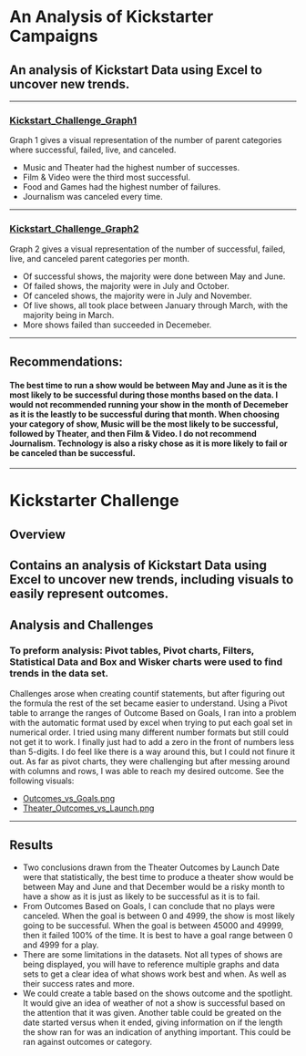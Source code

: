 # An Analysis of Kickstarter Campaigns
## An analysis of Kickstart Data using Excel to uncover new trends. 
---
### [Kickstart_Challenge_Graph1](/Kickstart_Challenge_Graph1.png)
Graph 1 gives a visual representation of the number of parent categories where successful, failed, live, and canceled. 
* Music and Theater had the highest number of successes.
* Film & Video were the third most successful. 
* Food and Games had the highest number of failures. 
* Journalism was canceled every time. 
---
### [Kickstart_Challenge_Graph2](/Kickstart_Challenge_Graph2.png)
Graph 2 gives a visual representation of the number of successful, failed, live, and canceled parent categories per month. 
* Of successful shows, the majority were done between May and June. 
* Of failed shows, the majority were in July and October. 
* Of canceled shows, the majority were in July and November. 
* Of live shows, all took place between January through March, with the majority being in March. 
* More shows failed than succeeded in Decemeber. 
---
## Recommendations:
#### The best time to run a show would be between May and June as it is the most likely to be successful during those months based on the data. I would not recommended running your show in the month of Decemeber as it is the leastly to be successful during that month. When choosing your category of show, Music will be the most likely to be successful, followed by Theater, and then Film & Video. I do not recommend Journalism. Technology is also a risky chose as it is more likely to fail or be canceled than be successful. 
---
# Kickstarter Challenge 
## Overview
Contains an analysis of Kickstart Data using Excel to uncover new trends, including visuals to easily represent outcomes. 
---
## Analysis and Challenges
### To preform analysis: Pivot tables, Pivot charts, Filters, Statistical Data and Box and Wisker charts were used to find trends in the data set. 
Challenges arose when creating countif statements, but after figuring out the formula the rest of the set became easier to understand. Using a Pivot table to arrange 
the ranges of Outcome Based on Goals, I ran into a problem with the automatic format used by excel when trying to put each goal set in numerical order. I tried using 
many different number formats but still could not get it to work. I finally just had to add a zero in the front of numbers less than 5-digits. I do feel like there is 
a way around this, but I could not finure it out. As far as pivot charts, they were challenging but after messing around with columns and rows, I was able to reach my 
desired outcome. See the following visuals:
* [Outcomes_vs_Goals.png](resourse/Outcomes_vs_Goals.png)
* [Theater_Outcomes_vs_Launch.png](resourse/heater_Outcomes_vs_Launch.png)

---
## Results
* Two conclusions drawn from the Theater Outcomes by Launch Date were that statistically, the best time to produce a theater show would be between 
May and June and that December would be a risky month to have a show as it is just as likely to be successful as it is to fail. 
* From Outcomes Based on Goals, I can conclude that no plays were canceled. When the goal is between 0 and 4999, the show is most likely going to be successful. 
When the goal is between 45000 and 49999, then it failed 100% of the time. It is best to have a goal range between 0 and 4999 for a play. 
* There are some limitations in the datasets. Not all types of shows are being displayed, you will have to reference multiple graphs and data sets to get a 
clear idea of what shows work best and when. As well as their success rates and more. 
* We could create a table based on the shows outcome and the spotlight. It would give an idea of weather of not a show is successful based on the attention 
that it was given. Another table could be greated on the date started versus when it ended, giving information on if the length the show ran for was an 
indication of anything important. This could be ran against outcomes or category. 

